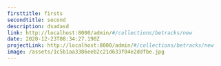 ```yaml
---
firsttitle: firsts
secondtitle: second
description: dsadasd
link: http://localhost:8000/admin/#/collections/betracks/new
date: 2020-12-23T08:34:27.190Z
projectLink: http://localhost:8000/admin/#/collections/betracks/new
image: /assets/1c5b1aa3386eeb2c21d633f04e2ddfbe.jpg
---
```

